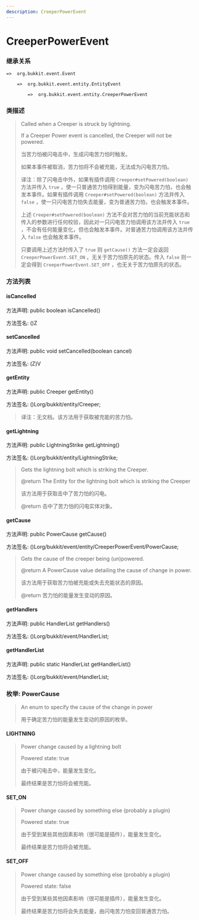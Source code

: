 ```yaml
---
description: CreeperPowerEvent
---
```


# CreeperPowerEvent

### 继承关系

    =>  org.bukkit.event.Event

        =>  org.bukkit.event.entity.EntityEvent

            =>  org.bukkit.event.entity.CreeperPowerEvent

### 类描述

> Called when a Creeper is struck by lightning.
> 
> If a Creeper Power event is cancelled, the Creeper will not be powered.
> 
> <p>
> 
> 当苦力怕被闪电击中，生成闪电苦力怕时触发。
> 
> 如果本事件被取消，苦力怕将不会被充能，无法成为闪电苦力怕。
> 
> <p>
> 
> 译注：除了闪电击中外，如果有插件调用 `Creeper#setPowered(boolean)` 方法并传入 `true` ，使一只普通苦力怕得到能量，变为闪电苦力怕，也会触发本事件。如果有插件调用 `Creeper#setPowered(boolean)` 方法并传入 `false` ，使一只闪电苦力怕失去能量，变为普通苦力怕，也会触发本事件。
> 
> 上述 `Creeper#setPowered(boolean)` 方法不会对苦力怕的当前充能状态和传入的参数进行任何校验，因此对一只闪电苦力怕调用该方法并传入 `true` ，不会有任何能量变化，但也会触发本事件。对普通苦力怕调用该方法并传入 `false` 也会触发本事件。
> 
> 只要调用上述方法时传入了 `true` 则 `getCause()` 方法一定会返回 `CreeperPowerEvent.SET_ON` ，无关于苦力怕原先的状态。传入 `false` 则一定会得到 `CreeperPowerEvent.SET_OFF` ，也无关于苦力怕原先的状态。

### 方法列表

#### isCancelled

方法声明: public boolean isCancelled()

方法签名: ()Z

#### setCancelled

方法声明: public void setCancelled(boolean cancel)

方法签名: (Z)V

#### getEntity

方法声明: public Creeper getEntity()

方法签名: ()Lorg/bukkit/entity/Creeper;

> 译注：无文档。该方法用于获取被充能的苦力怕。

#### getLightning

方法声明: public LightningStrike getLightning()

方法签名: ()Lorg/bukkit/entity/LightningStrike;

> Gets the lightning bolt which is striking the Creeper.
> 
> @return The Entity for the lightning bolt which is striking the Creeper
> 
> <p>
> 
> 该方法用于获取击中了苦力怕的闪电。
> 
> @return 击中了苦力怕的闪电实体对象。

#### getCause

方法声明: public PowerCause getCause()

方法签名: ()Lorg/bukkit/event/entity/CreeperPowerEvent/PowerCause;

> Gets the cause of the creeper being (un)powered.
> 
> @return A PowerCause value detailing the cause of change in power.
> 
> <p>
> 
> 该方法用于获取苦力怕被充能或失去充能状态的原因。
> 
> @return 苦力怕的能量发生变动的原因。

#### getHandlers

方法声明: public HandlerList getHandlers()

方法签名: ()Lorg/bukkit/event/HandlerList;

#### getHandlerList

方法声明: public static HandlerList getHandlerList()

方法签名: ()Lorg/bukkit/event/HandlerList;

### 枚举: PowerCause

> An enum to specify the cause of the change in power
> 
> <p>
> 
> 用于确定苦力怕的能量发生变动的原因的枚举。

#### LIGHTNING

> Power change caused by a lightning bolt
> 
> Powered state: true
> 
> <p>
> 
> 由于被闪电击中，能量发生变化。
> 
> 最终结果是苦力怕将会被充能。

#### SET_ON

> Power change caused by something else (probably a plugin)
> 
> Powered state: true
> 
> <p>
> 
> 由于受到某些其他因素影响（很可能是插件），能量发生变化。
> 
> 最终结果是苦力怕将会被充能。

#### SET_OFF

> Power change caused by something else (probably a plugin)
> 
> Powered state: false
> 
> <p>
> 
> 由于受到某些其他因素影响（很可能是插件），能量发生变化。
> 
> 最终结果是苦力怕将会失去能量，由闪电苦力怕变回普通苦力怕。